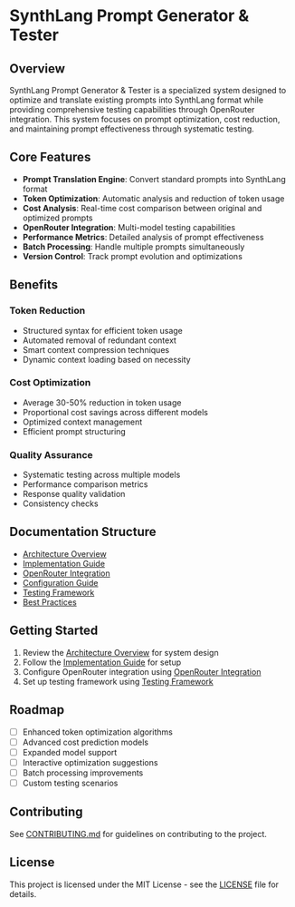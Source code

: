 # SynthLang Prompt Generator & Tester

## Overview

SynthLang Prompt Generator & Tester is a specialized system designed to optimize and translate existing prompts into SynthLang format while providing comprehensive testing capabilities through OpenRouter integration. This system focuses on prompt optimization, cost reduction, and maintaining prompt effectiveness through systematic testing.

## Core Features

- **Prompt Translation Engine**: Convert standard prompts into SynthLang format
- **Token Optimization**: Automatic analysis and reduction of token usage
- **Cost Analysis**: Real-time cost comparison between original and optimized prompts
- **OpenRouter Integration**: Multi-model testing capabilities
- **Performance Metrics**: Detailed analysis of prompt effectiveness
- **Batch Processing**: Handle multiple prompts simultaneously
- **Version Control**: Track prompt evolution and optimizations

## Benefits

### Token Reduction
- Structured syntax for efficient token usage
- Automated removal of redundant context
- Smart context compression techniques
- Dynamic context loading based on necessity

### Cost Optimization
- Average 30-50% reduction in token usage
- Proportional cost savings across different models
- Optimized context management
- Efficient prompt structuring

### Quality Assurance
- Systematic testing across multiple models
- Performance comparison metrics
- Response quality validation
- Consistency checks

## Documentation Structure

- [Architecture Overview](./architecture.md)
- [Implementation Guide](./implementation.md)
- [OpenRouter Integration](./openrouter.md)
- [Configuration Guide](./configuration.md)
- [Testing Framework](./testing.md)
- [Best Practices](./best-practices.md)

## Getting Started

1. Review the [Architecture Overview](./architecture.md) for system design
2. Follow the [Implementation Guide](./implementation.md) for setup
3. Configure OpenRouter integration using [OpenRouter Integration](./openrouter.md)
4. Set up testing framework using [Testing Framework](./testing.md)

## Roadmap

- [ ] Enhanced token optimization algorithms
- [ ] Advanced cost prediction models
- [ ] Expanded model support
- [ ] Interactive optimization suggestions
- [ ] Batch processing improvements
- [ ] Custom testing scenarios

## Contributing

See [CONTRIBUTING.md](./CONTRIBUTING.md) for guidelines on contributing to the project.

## License

This project is licensed under the MIT License - see the [LICENSE](../LICENSE) file for details.
